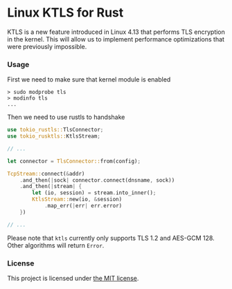 # Linux KTLS for Rust

KTLS is a new feature introduced in Linux 4.13 that performs TLS encryption in the kernel.
This will allow us to implement performance optimizations that were previously impossible.

### Usage

First we need to make sure that kernel module is enabled

```
> sudo modprobe tls
> modinfo tls
...
```

Then we need to use rustls to handshake

```rust
use tokio_rustls::TlsConnector;
use tokio_rusktls::KtlsStream;

// ...

let connector = TlsConnector::from(config);

TcpStream::connect(&addr)
	.and_then(|sock| connector.connect(dnsname, sock))
	.and_then(|stream| {
		let (io, session) = stream.into_inner();
		KtlsStream::new(io, &session)
			.map_err(|err| err.error)
	})

// ...
```

Please note that `ktls` currently only supports TLS 1.2 and AES-GCM 128.
Other algorithms will return `Error`.

### License

This project is licensed under [the MIT license](LICENSE).
